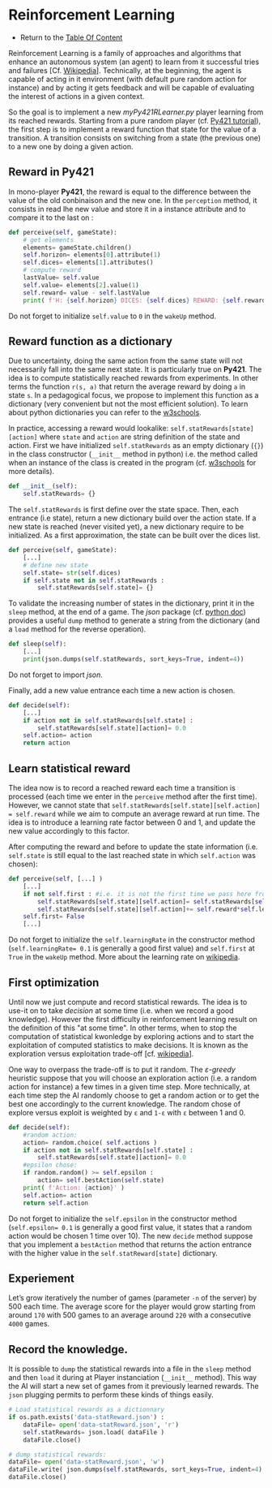 # Reinforcement Learning

- Return to the [Table Of Content](toc.md)

Reinforcement Learning is a family of approaches and algorithms that enhance an autonomous system (an agent) to learn from it successful tries and failures [Cf. [Wikipedia](https://en.wikipedia.org/wiki/Reinforcement_learning)].
Technically, at the beginning, the agent is capable of acting in it environment (with default pure random action for instance) 
and by acting it gets feedback and will be capable of evaluating the interest of actions in a given context.

So the goal is to implement a new _myPy421RLearner.py_ player learning from its reached rewards.
Starting from a pure random player (cf. [Py421 tutorial](./tuto-game-py421.md)),
the first step is to implement a reward function that state for the value of a transition. 
A transition consists on switching from a state (the previous one) to a new one by doing a given action.

## Reward in Py421

In mono-player **Py421**, the reward is equal to the difference between the value of the old conbinaison and the new one.
In the `perception` method, it consists in read lhe new value and store it in a instance attribute and to compare it to the last on :

```python
def perceive(self, gameState):
    # get elements
    elements= gameState.children()
    self.horizon= elements[0].attribute(1)
    self.dices= elements[1].attributes()
    # compute reward
    lastValue= self.value
    self.value= elements[2].value(1)
    self.reward= value - self.lastValue
    print( f'H: {self.horizon} DICES: {self.dices} REWARD: {self.reward}' )
```

Do not forget to initialize `self.value` to `0` in the `wakeUp` method.

## Reward function as a dictionary

Due to uncertainty, doing the same action from the same state will not necessarily fall into the same next state.
It is particularly true on **Py421**.
The idea is to compute statistically reached rewards from experiments.
In other terms the function `r(s, a)` that return the average reward by doing `a` in state `s`.
In a pedagogical focus, we propose to implement this function as a dictionary (very convenient but not the most efficient solution).
To learn about python dictionaries you can refer to the [w3schools](https://www.w3schools.com/python/python_dictionaries.asp).

In practice, accessing a reward would lookalike: `self.statRewards[state][action]` where `state` and `action` are string definition of the state and action.
First we have initialized `self.statRewards` as an empty dictionary (`{}`) in the class constructor (`__init__` method in python) i.e. the method called when an instance of the class is created in the program (cf. [w3schools](https://www.w3schools.com/python/gloss_python_class_init.asp) for more details).

```python
def __init__(self):
    self.statRewards= {}
```

The `self.statRewards` is first define over the state space.
Then, each entrance (i.e state), return a new dictionary build over the action state.
If a new state is reached (never visited yet), a new dictionary require to be initialized.
As a first approximation, the state can be built over the dices list.

```python
def perceive(self, gameState):
    [...]
    # define new state
    self.state= str(self.dices)
    if self.state not in self.statRewards :
        self.statRewards[self.state]= {}
```

To validate the increasing number of states in the dictionary, print it in the `sleep` method, at the end of a game.
The _json_ package (cf. [python doc](https://docs.python.org/3/library/json.html)) provides a useful `dump` method to generate a string from the dictionary (and a `load` method for the reverse operation).

```python
def sleep(self):
    [...]
    print(json.dumps(self.statRewards, sort_keys=True, indent=4))
```

Do not forget to import _json_.

Finally, add a new value entrance each time a new action is chosen.

```python
def decide(self):
    [...]
    if action not in self.statRewards[self.state] :
        self.statRewards[self.state][action]= 0.0
    self.action= action
    return action
```

## Learn statistical reward

The idea now is to record a reached reward each time a transition is processed (each time we enter in the `perceive` method after the first time).
However, we cannot state that `self.statRewards[self.state][self.action] = self.reward` while we aim to compute an average reward at run time.
The idea is to introduce a learning rate factor between 0 and 1, and update the new value accordingly to this factor.

After computing the reward and before to update the state information (i.e. `self.state` is still equal to the last reached state in which `self.action` was chosen):

```python
def perceive(self, [...] )
    [...]
    if not self.first : #i.e. it is not the first time we pass here from the last wakeUp.
        self.statRewards[self.state][self.action]= self.statRewards[self.state][self.action]*(1-self.learningRate)
        self.statRewards[self.state][self.action]+= self.reward*self.learningRate
    self.first= False
    [...]
```

Do not forget to initialize the `self.learningRate` in the constructor method (`self.learningRate= 0.1` is generally a good first value) and `self.first` at `True` in the `wakeUp` method.
More about the learning rate on [wikipedia](https://en.wikipedia.org/wiki/Learning_rate).

## First optimization

Until now we just compute and record statistical rewards. 
The idea is to use-it on to take _decision_ at some time (i.e. when we record a good knowledge).
However the first difficulty in reinforcement learning result on the definition of this "at some time".
In other terms, when to stop the computation of statistical kwonledge by exploring actions and to start the exploitation of computed statistics to make decisions.
It is known as the exploration versus exploitation trade-off [cf. [wikipedia](https://en.wikipedia.org/wiki/Reinforcement_learning#Exploration)].

One way to overpass the trade-off is to put it random. 
The _ε-greedy_ heuristic suppose that you will choose an exploration action (i.e. a random action for instance) a few times in a given time step.
More technically, at each time step the AI randomly choose to get a random action or to get the best one accordingly to the current knowledge.
The random chose of explore versus exploit is weighted by `ε` and `1-ε` with `ε` between 1 and 0.


```python
def decide(self):
    #random action:
    action= random.choice( self.actions )
    if action not in self.statRewards[self.state] :
        self.statRewards[self.state][action]= 0.0
    #epsilon chose:
    if random.random() >= self.epsilon :
        action= self.bestAction(self.state)
    print( f'Action: {action}' )
    self.action= action
    return self.action
```

Do not forget to initialize the `self.epsilon` in the constructor method (`self.epsilon= 0.1` is generally a good first value, it states that a random action would be chosen 1 time over 10).
The new `decide` method suppose that you implement a `bestAction` method that returns the action entrance with the higher value in the `self.statReward[state]` dictionary.

## Experiement

Let’s grow iteratively the number of games (parameter `-n` of the server) by 500 each time.
The average score for the player would grow starting from around `170` with 500 games to an average around `220` with a consecutive `4000` games.

## Record the knowledge.

It is possible to `dump` the statistical rewards into a file in the `sleep` method and then `load` it during at Player instanciation (`__init__` method).
This way the AI will start a new set of games from it previously learned rewards.
The `json` plugging permits to perform these kinds of things easily.

```python
# Load statistical rewards as a dictionnary
if os.path.exists('data-statReward.json') :
    dataFile= open('data-statReward.json', 'r')
    self.statRewards= json.load( dataFile )
    dataFile.close()

# dump statistical rewards:
dataFile= open('data-statReward.json', 'w')
dataFile.write( json.dumps(self.statRewards, sort_keys=True, indent=4) )
dataFile.close()
```
